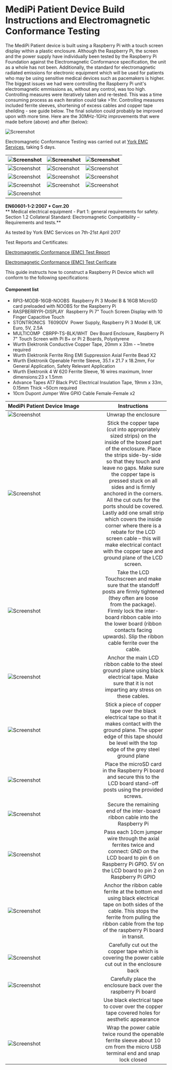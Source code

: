 # MediPi Patient Device Build Instructions and Electromagnetic Conformance Testing
The MediPi Patient device is built using a Raspberry Pi with a touch screen display within a plastic enclosure. Although the Raspberry Pi, the screen and the power supply have individually been tested by the Raspberry Pi Foundation against the Electromagnetic Conformance specification, the unit as a whole has not been. Additionally, the standard for electromagnetic radiated emissions for electronic equipment which will be used for patients who may be using sensitive medical devices such as pacemakers is higher.
The biggest issues we had were controlling the Raspberry Pi unit's electromagnetic emmissions as, without any control, was too high. Controlling measures were iteratively taken and re-tested. This was a time consuming process as each iteration could take >1hr.  Controlling measures included ferrite sleeves, shortening of excess cables and copper tape sheilding - see guide below. The final solution could probably be improved upon with more time. Here are the 30MHz-1GHz improvements that were made before (above) and after (below):

![Screenshot](images/emmissions_chamber_tests/007.JPG)

Electromagnetic Conformance Testing was carried out at [York EMC Services](www.yorkemc.com), taking 5 days.

|  ![Screenshot](images/emmissions_chamber_tests/001.JPG) |![Screenshot](images/emmissions_chamber_tests/002.JPG)|  ![Screenshot](images/emmissions_chamber_tests/003.JPG)
| -------------|-------------|-------------|
|  ![Screenshot](images/emmissions_chamber_tests/004.JPG) |![Screenshot](images/emmissions_chamber_tests/005.JPG)|  ![Screenshot](images/emmissions_chamber_tests/006.JPG)
|![Screenshot](images/lab_tests/001.JPG)|![Screenshot](images/lab_tests/002.JPG)|![Screenshot](images/lab_tests/003.JPG)|
|![Screenshot](images/lab_tests/004.JPG)|![Screenshot](images/lab_tests/005.JPG)|![Screenshot](images/lab_tests/006.JPG)|
|![Screenshot](images/lab_tests/007.JPG)||||

**EN60601-1-2:2007 + Corr.20**  
** Medical electrical equipment - Part 1: general requirements for safety. Section 1.2 Collateral Standard: Electromagnetic Compatibility – Requirements and tests.**

As tested by York EMC Services on 7th-21st April 2017

Test Reports and Certificates:

[Electromagnetic Conformance (EMC) Test Report](/EMC_Testing/12387TR1-EMC_Test_Report.pdf)

[Electromagnetic Conformance (EMC) Test Cerificate](/EMC_Testing/12388TC1-EMC_Test_Certificate.pdf)

This guide instructs how to construct a Raspberry Pi Device which will conform to the following specifications:

#### Component list
* RPI3-MODB-16GB-NOOBS  Raspberry Pi 3 Model B & 16GB MicroSD card preloaded with NOOBS for the Raspberry Pi
* RASPBERRYPI-DISPLAY  Raspberry Pi 7" Touch Screen Display with 10 Finger Capacitive Touch
* STONTRONICS  T6090DV  Power Supply, Raspberry Pi 3 Model B, UK Euro, 5V, 2.5A
* MULTICOMP  CBRPP-TS-BLK/WHT  Dev Board Enclosure, Raspberry Pi 7" Touch Screen with Pi B+ or Pi 2 Boards, Polystyrene
* Wurth Elektronik Conductive Copper Tape, 20mm x 33m - ~1metre required
* Wurth Elektronik Ferrite Ring EMI Suppression Axial Ferrite Bead X2
* Wurth Elektronik Openable Ferrite Sleeve, 35.1 x 21.7 x 18.2mm, For General Application, Safety Relevant Application
* Wurth Elektronik 4 W 620 Ferrite Sleeve, 16 wires maximum, Inner dimensions:23 x 1.5mm
* Advance Tapes AT7 Black PVC Electrical Insulation Tape, 19mm x 33m, 0.15mm Thick ~50cm required
* 10cm Dupont Jumper Wire GPIO Cable  Female-Female x2

| MediPi&nbsp;Patient&nbsp;Device&nbsp;Image&nbsp;&nbsp;&nbsp;&nbsp;&nbsp;&nbsp;&nbsp;&nbsp;&nbsp;&nbsp;&nbsp;&nbsp;&nbsp; | Instructions  |
| ---------------------------------|:-------------:|
| ![Screenshot](images/1.jpg) | Unwrap the enclosure |
|![Screenshot](images/2.jpg) | Stick the copper tape (cut into appropriately sized strips) on the inside of the boxed part of the enclosure. Place the strips side-by-side so that they touch and leave no gaps. Make sure the copper tape is pressed stuck on all sides and is firmly anchored in the corners. All the cut outs for the ports should be covered. Lastly add one small strip which covers the inside corner where there is a rebate for the LCD screen cable – this will make electrical contact with the copper tape and ground plane of the LCD screen.|
|![Screenshot](images/3.jpg)|Take the LCD Touchscreen and make sure that the standoff posts are firmly tightened (they often are loose from the package). Firmly lock the inter-board ribbon cable into the lower board (ribbon contacts facing upwards). Slip the ribbon cable ferrite over the cable.|
|![Screenshot](images/4.jpg)|Anchor the main LCD ribbon cable to the steel ground plane using black electrical tape. Make sure that it is not imparting any stress on these cables.|
|![Screenshot](images/5.jpg)|Stick a piece of copper tape over the black electrical tape so that it makes contact with the ground plane. The upper edge of this tape should be level with the top edge of the grey steel ground plane|
|![Screenshot](images/6.jpg)|Place the microSD card in the Raspberry Pi board and secure this to the LCD board stand-off posts using the provided screws. |
|![Screenshot](images/7.jpg)|Secure the remaining end of the inter-board ribbon cable into the Raspberry Pi|
|![Screenshot](images/8.jpg)|Pass each 10cm jumper wire through the axial ferrites twice and connect: GND on the LCD board to pin 6 on Raspberry Pi GPIO. 5V on the LCD board to pin 2 on Raspberry Pi GPIO|
|![Screenshot](images/9.jpg)|Anchor the ribbon cable ferrite at the bottom end using black electrical tape on both sides of the cable. This stops the ferrite from pulling the ribbon cable from the top of the raspberry Pi board in transit.|
|![Screenshot](images/10.jpg)|Carefully cut out the copper tape which is covering the power cable cut out in the enclosure back|
|![Screenshot](images/11.jpg)|Carefully place the enclosure back over the raspberry Pi board|
||Use black electrical tape to cover over the copper tape covered holes for aesthetic appearance|
|![Screenshot](images/12.jpg)|Wrap the power cable twice round the openable ferrite sleeve about 10 cm from the micro USB terminal end and snap lock closed|
